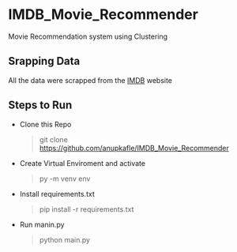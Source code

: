 # IMDB_Movie_Recommender
Movie Recommendation system using Clustering

## Srapping Data
All the data were scrapped from the [IMDB](https://www.imdb.com/) website

## Steps to Run
  * Clone this Repo</li>
      > git clone https://github.com/anupkafle/IMDB_Movie_Recommender
  * Create Virtual Enviroment and activate
      > py -m venv env
  * Install requirements.txt
      > pip install -r requirements.txt
  * Run manin.py
      > python main.py